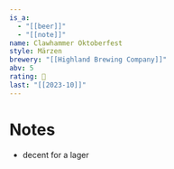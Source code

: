 ```yaml
---
is_a:
  - "[[beer]]"
  - "[[note]]"
name: Clawhammer Oktoberfest
style: Märzen
brewery: "[[Highland Brewing Company]]"
abv: 5
rating: 🤞
last: "[[2023-10]]"
---
```

# Notes
- decent for a lager
